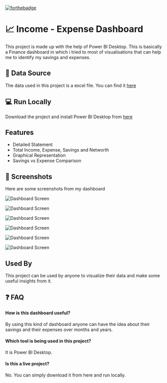 [![forthebadge](https://forthebadge.com/images/badges/check-it-out.svg)](https://forthebadge.com)
# 📈 Income - Expense Dashboard

 This project is made up with the help of Power BI Desktop. This is basically a Finance dashboard in which i tried to most of visualisations that can help me to identify my savings and expenses.
## 📁 Data Source

The data used in this project is a excel file. You can find it [here](https://docs.google.com/spreadsheets/d/1V3uvqahWyLBAtCtHTDMs4PKKckEfEfV4/edit?usp=sharing&ouid=118219708720583730820&rtpof=true&sd=true)
## 💻 Run Locally

Download the project and install Power BI Desktop from [here](https://www.microsoft.com/en-us/download/details.aspx?id=58494)
## Features

- Detailed Statement
- Total Income, Expense, Savings and Networth 
- Graphical Representation
- Savings vs Expense Comparison


  
## :camera_flash: Screenshots
Here are some screenshots from my dashboard

![Dashboard Screen](https://drive.google.com/uc?export=view&id=13bj5_UB7o0-7h73NQj_VC_AqVopCyUmJ)


![Dashboard Screen](https://drive.google.com/uc?export=view&id=1GZJxvzfLplIf7Ww-Od8gSHX96N9Nyrs6)


![Dashboard Screen](https://drive.google.com/uc?export=view&id=1WmiJz7cBqDsF0KlfPPtiyC3GU3uK2DP8)


![Dashboard Screen](https://drive.google.com/uc?export=view&id=1G7pIew93dAma_kcfvK_5SzKbr1LeuWx4)


![Dashboard Screen](https://drive.google.com/uc?export=view&id=1P7iy04SEuqcxGQACnRQ7ge-94voDZ11a)


![Dashboard Screen](https://drive.google.com/uc?export=view&id=1wp6jQn-iDKnWDv1Gwr3TXTly3VvghYDu)
## Used By

This project can be used by anyone to visualize their data and make some useful insights from it.
  
## ❓ FAQ

#### How is this dashboard useful?

By using this kind of dashboard anyone can have the idea about their savings and their expenses over months and years.


#### Which tool is being used in this project?

It is Power BI Desktop.

#### Is this a live project?

No. You can simply download it from here and run locally.

  
